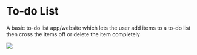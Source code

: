 # To-do List

<p>A basic to-do list app/website which lets the user add items to a to-do list then cross the items off or delete the item completely<p>
<img src="img/to-do-list.png">
